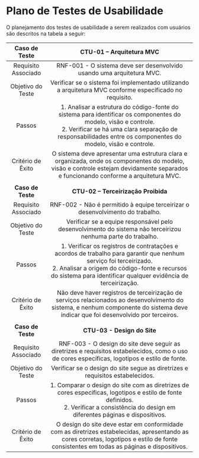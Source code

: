 # Plano de Testes de Usabilidade

O planejamento dos testes de usabilidade a serem realizados com usuários são descritos na tabela a seguir:

| **Caso de Teste** 	| **CTU-01 – Arquitetura MVC** 	|
| :---:	| :---:	|
| Requisito Associado | RNF-001 - O sistema deve ser desenvolvido usando uma arquitetura MVC. |
| Objetivo do Teste 	| Verificar se o sistema foi implementado utilizando a arquitetura MVC conforme especificado no requisito. |
| Passos 	| 1. Analisar a estrutura do código-fonte do sistema para identificar os componentes do modelo, visão e controle.<br>2. Verificar se há uma clara separação de responsabilidades entre os componentes do modelo, visão e controle. |
| Critério de Êxito | O sistema deve apresentar uma estrutura clara e organizada, onde os componentes do modelo, visão e controle estejam devidamente separados e funcionando conforme a arquitetura MVC. |
|  	|  	|
| **Caso de Teste** 	| **CTU-02 – Terceirização Proibida** 	|
| Requisito Associado | RNF-002 - Não é permitido à equipe terceirizar o desenvolvimento do trabalho. |
| Objetivo do Teste 	| Verificar se a equipe responsável pelo desenvolvimento do sistema não terceirizou nenhuma parte do trabalho. |
| Passos 	| 1. Verificar os registros de contratações e acordos de trabalho para garantir que nenhum serviço foi terceirizado.<br> 2. Analisar a origem do código-fonte e recursos do sistema para identificar qualquer evidência de terceirização. |
| Critério de Êxito | Não deve haver registros de terceirização de serviços relacionados ao desenvolvimento do sistema, e nenhum componente do sistema deve indicar que foi desenvolvido por terceiros. |
|  	|  	|
| **Caso de Teste** 	| **CTU-03 - Design do Site** 	|
| Requisito Associado | RNF-003 - O design do site deve seguir as diretrizes e requisitos estabelecidos, como o uso de cores específicas, logotipos e estilo de fonte. |
| Objetivo do Teste 	| Verificar se o design do site segue as diretrizes e requisitos estabelecidos. |
| Passos 	| 1. Comparar o design do site com as diretrizes de cores específicas, logotipos e estilo de fonte definidos.<br> 2. Verificar a consistência do design em diferentes páginas e dispositivos. |
| Critério de Êxito | O design do site deve estar em conformidade com as diretrizes estabelecidas, apresentando as cores corretas, logotipos e estilo de fonte consistentes em todas as páginas e dispositivos. 
